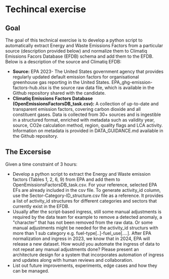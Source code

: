 # Techincal exercise

## Goal

The goal of this technical exercise is to develop a python script to automatically extract Energy and Waste Emissions Factors from a particular source (description provided below) and normalize them to Climatiq Emissions Facors Database (EFDB) schema and add them to the EFDB. Below is a description of the source and Climatiq EFDB:

- **Source:** EPA 2023- The United States government agency that provides regularly updated default emission factors for organisational greenhouse gas reporting in the United States. EPA_ghg-emission-factors-hub.xlsx is the source raw data file, which is available in the Github repository shared with the candidate.
- **Climatiq Emissions Factors Database (OpenEmissionsFactorsDB_task.csv):** A collection of up-to-date and transparent emission factors, covering carbon dioxide and all constituent gases. Data is collected from 30+ sources and is ingestible in a structured format, enriched with metadata such as validity year, source, CO2e calculation method, region, quality flags and LCA activity. Information on metadata is provided in DATA_GUIDANCE.md available in the Github repository. 

## The Excersise 

Given a time constraint of 3 hours:
- Develop a python script to extract the Energy and Waste emission factors (Tables 1, 2, 6, 9) from EPA and add them to OpenEmissionsFactorsDB_task.csv. For your reference, selected EPA EFs are already included in the csv file. To generate activity_id column, use the Sector-Category-ID_structure.csv file as a reference. It provides a list of activity_id structures for different categories and sectors that currently exist in the EFDB.
- Usually after the script-based ingress, still some manual adjustments is required by the data team for example to remove a detected anomaly, a "character" that has not been removed from the raw data. Or some manual adjustments might be needed for the activity_id structurs with more than 1 sub category e.g.  fuel-type[..]-fuel_use[....].  After EPA normalization and ingress in 2023, we know that in 2024, EPA will release a new dataset. How would you automate the ingress of data to not repeat any manual adjustments done? Please present an architecture design for a system that incorporates automation of ingress and updates along with human reviews and collaboration.   
- List out future improvements, experiments, edge cases and how they can be managed.
